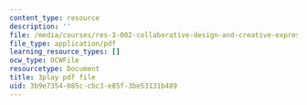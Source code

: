 ```yaml
---
content_type: resource
description: ''
file: /media/courses/res-3-002-collaborative-design-and-creative-expression-with-arduino-microcontrollers-january-iap-2017/3b9e7354085ccbc3e85f3be53131b489_6xrabmU-gq8.pdf
file_type: application/pdf
learning_resource_types: []
ocw_type: OCWFile
resourcetype: Document
title: 3play pdf file
uid: 3b9e7354-085c-cbc3-e85f-3be53131b489
---
```

